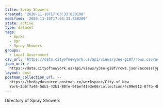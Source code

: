 ```yaml
---
title: Spray Showers
created: '2020-11-10T17:03:33.850198'
modified: '2020-11-10T17:03:33.850209'
state: active
type: dataset
tags:
  - Aprks
  - Dpr
  - Spray Showers
groups:
  - Local Government
csv_url: 'https://data.cityofnewyork.us/api/views/y3ee-gi8f/rows.csv?accessType=DOWNLOAD'
json_url: >-
  https://data.cityofnewyork.us/api/views/y3ee-gi8f/rows.json?accessType=DOWNLOAD
layout: post
postman_collection_url: >-
  https://thedaydasource.postman.co/workspace/City-of New
  York~3b6f7a46-5db5-42b1-80fe-9fbef41e3e06/collection/4c99e912-0f7b-4bf9-b356-ce219039cc42
---
```

Directory of Spray Showers
